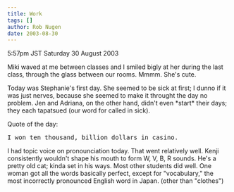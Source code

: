 ```yaml
---
title: Work
tags: []
author: Rob Nugen
date: 2003-08-30
---
```


<p class=date>5:57pm JST Saturday 30 August 2003</p>

<p>Miki waved at me between classes and I smiled bigly at her during
the last class, through the glass between our rooms.  Mmmm.  She's
cute.</p>

<p>Today was Stephanie's first day.  She seemed to be sick at first; I
dunno if it was just nerves, because she seemed to make it throught
the day no problem.  Jen and Adriana, on the other hand, didn't even
*start* their days; they each tapatsued (our word for called in
sick).</p>

<p>Quote of the day:</p>

<pre>I won ten thousand, billion dollars in casino.</pre>

<p>I had topic voice on pronounciation today.  That went relatively
well.  Kenji consistently wouldn't shape his mouth to form W, V, B, R
sounds.  He's a pretty old cat; kinda set in his ways.  Most other
students did well.  One woman got all the words basically perfect,
except for "vocabulary," the most incorrectly pronounced English word
in Japan.  (other than "clothes")</p>
